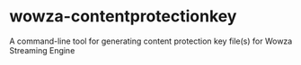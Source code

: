 # wowza-contentprotectionkey
A command-line tool for generating content protection key file(s) for Wowza Streaming Engine
